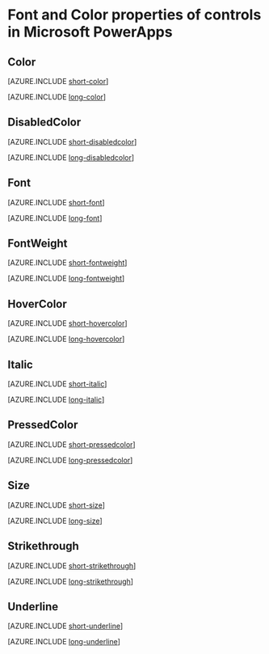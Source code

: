 <properties
    pageTitle="Font and Color properties | Microsoft PowerApps"
    description="Reference material for properties such as Font, Size, FontWeight, Italic, and Color"
    services=""
    suite="powerapps"
    documentationCenter="na"
    authors="aftowen"
    manager="erikre"
    editor=""
    tags=""/>

<tags
   ms.service="powerapps"
   ms.devlang="na"
   ms.topic="article"
   ms.tgt_pltfrm="na"
   ms.workload="na"
   ms.date="02/19/2016"
   ms.author="anneta"/>

# Font and Color properties of controls in Microsoft PowerApps #

## Color ##

[AZURE.INCLUDE [short-color](../../includes/short-color.md)]

[AZURE.INCLUDE [long-color](../../includes/long-color.md)]

## DisabledColor ##

[AZURE.INCLUDE [short-disabledcolor](../../includes/short-disabledcolor.md)]

[AZURE.INCLUDE [long-disabledcolor](../../includes/long-disabledcolor.md)]

## Font ##

[AZURE.INCLUDE [short-font](../../includes/short-font.md)]

[AZURE.INCLUDE [long-font](../../includes/long-font.md)]

## FontWeight ##

[AZURE.INCLUDE [short-fontweight](../../includes/short-fontweight.md)]

[AZURE.INCLUDE [long-fontweight](../../includes/long-fontweight.md)]

## HoverColor ##

[AZURE.INCLUDE [short-hovercolor](../../includes/short-hovercolor.md)]

[AZURE.INCLUDE [long-hovercolor](../../includes/long-hovercolor.md)]

## Italic ##

[AZURE.INCLUDE [short-italic](../../includes/short-italic.md)]

[AZURE.INCLUDE [long-italic](../../includes/long-italic.md)]

## PressedColor ##

[AZURE.INCLUDE [short-pressedcolor](../../includes/short-pressedcolor.md)]

[AZURE.INCLUDE [long-pressedcolor](../../includes/long-pressedcolor.md)]

## Size ##

[AZURE.INCLUDE [short-size](../../includes/short-size.md)]

[AZURE.INCLUDE [long-size](../../includes/long-size.md)]

## Strikethrough ##

[AZURE.INCLUDE [short-strikethrough](../../includes/short-strikethrough.md)]

[AZURE.INCLUDE [long-strikethrough](../../includes/long-strikethrough.md)]

## Underline ##

[AZURE.INCLUDE [short-underline](../../includes/short-underline.md)]

[AZURE.INCLUDE [long-underline](../../includes/long-underline.md)]

